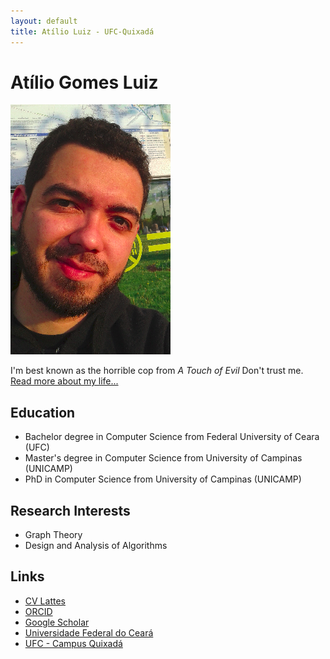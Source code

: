 ```yaml
---
layout: default
title: Atílio Luiz - UFC-Quixadá
---
```

<div class="blurb">
	<h1>Atílio Gomes Luiz</h1>
	<img src="atilio.png" alt="atilio">
	<p>I'm best known as the horrible cop from <em>A Touch of Evil</em> Don't trust me. <a href="/about">Read more about my life...</a></p>
	<h2>Education</h2>
        <ul>
	<li>Bachelor degree in Computer Science from Federal University of Ceara (UFC)</li>
        <li>Master's degree in Computer Science from University of Campinas (UNICAMP)</li>
        <li>PhD in Computer Science from University of Campinas (UNICAMP)</li>
	</ul>
	<h2>Research Interests</h2>			
            <ul>
            <li>Graph Theory</li>
            <li>Design and Analysis of Algorithms</li>
	    </ul>
        <h2>Links</h2>			
            <ul>
            <li><a href="http://buscatextual.cnpq.br/buscatextual/visualizacv.do?id=K4261453U6" title="CV Lattes" target="_blank">CV Lattes</a></li>
            <li><a href="https://orcid.org/0000-0002-6177-403X" title="Google Scholar" target="_blank">ORCID</a></li>
            <li><a href="https://scholar.google.com.br/citations?user=SoW-AFAAAAAJ&hl=pt-BR&oi=ao&hl=pt-BR" title="Google Scholar" target="_blank">Google Scholar</a></li>
		    <li><a href="https://www.ufc.br" title="UFC" target="_blank">Universidade Federal do Ceará</a></li>
		    <li><a href="https://www.quixada.ufc.br" title="UFC Quixadá" target="_blank">UFC - Campus Quixadá</a></li>
	    </ul>
</div><!-- /.blurb -->
